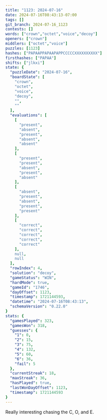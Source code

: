 ```yaml
---
title: "1123: 2024-07-16"
date: 2024-07-16T08:43:13-07:00
tags: []
git_branch: 2024-07-16_1123
contests: []
words: ["crown","octet","voice","decoy"]
openers: ["crown"]
middlers: ["octet","voice"]
puzzles: [1123]
hashes: ["PAPAAPPAPAAPAPPCCCCCXXXXXXXXXX"]
firsthashes: ["PAPAA"]
shifts: ["jlkxi"]
state: {
  "puzzleDate": "2024-07-16",
  "boardState": [
    "crown",
    "octet",
    "voice",
    "decoy",
    "",
    ""
  ],
  "evaluations": [
    [
      "present",
      "absent",
      "present",
      "absent",
      "absent"
    ],
    [
      "present",
      "present",
      "absent",
      "present",
      "absent"
    ],
    [
      "absent",
      "present",
      "absent",
      "present",
      "present"
    ],
    [
      "correct",
      "correct",
      "correct",
      "correct",
      "correct"
    ],
    null,
    null
  ],
  "rowIndex": 4,
  "solution": "decoy",
  "gameStatus": "WIN",
  "hardMode": true,
  "gameId": "1746",
  "dayOffset": 1123,
  "timestamp": 1721144593,
  "datetime": "2024-07-16T08:43:13",
  "schemaVersion": "0.22.0"
}
stats: {
  "gamesPlayed": 323,
  "gamesWon": 318,
  "guesses": {
    "1": 0,
    "2": 15,
    "3": 75,
    "4": 132,
    "5": 60,
    "6": 36,
    "fail": 5
  },
  "currentStreak": 18,
  "maxStreak": 36,
  "hasPlayed": true,
  "lastWonDayOffset": 1123,
  "timestamp": 1721144593
}
---
```

<!-- more -->
Really interesting chasing the C, O, and E.
